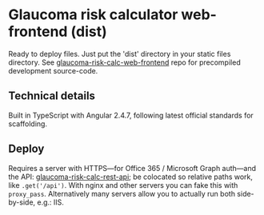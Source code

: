 # Glaucoma risk calculator web-frontend (dist)

Ready to deploy files. Just put the 'dist' directory in your static files directory. See [glaucoma-risk-calc-web-frontend](https://github.com/glaucoma-australia/glaucoma-risk-calc-web-frontend) repo for precompiled development source-code.

## Technical details
Built in TypeScript with Angular 2.4.7, following latest official standards for scaffolding.

## Deploy

Requires a server with HTTPS—for Office 365 / Microsoft Graph auth—and the API: [glaucoma-risk-calc-rest-api](https://github.com/glaucoma-australia/glaucoma-risk-calc-rest-api); be colocated so relative paths work, like `.get('/api')`. With nginx and other servers you can fake this with `proxy_pass`. Alternatively many servers allow you to actually run both side-by-side, e.g.: IIS.
